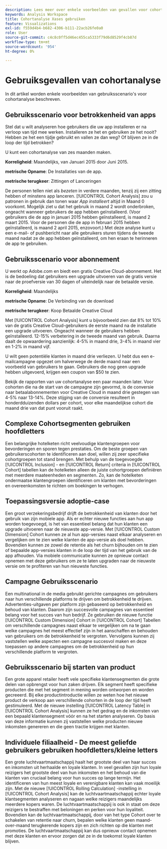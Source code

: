 ```yaml
---
description: Lees meer over enkele voorbeelden van gevallen voor cohortanalyse.
keywords: Analysis Workspace
title: Cohortanalyse Xases gebruiken
feature: Visualizations
exl-id: f559d4b4-b682-4306-b111-22acb26fe0a0
role: User
source-git-commit: c4c8c0ff5d46ec455ca5333f79d6d8529f4cb87d
workflow-type: tm+mt
source-wordcount: '954'
ht-degree: 0%

---
```


# Gebruiksgevallen van cohortanalyse

In dit artikel worden enkele voorbeelden van gebruiksscenario&#39;s voor cohortanalyse beschreven.

## Gebruiksscenario voor betrokkenheid van apps

Stel dat u wilt analyseren hoe gebruikers die uw app installeren er na verloop van tijd mee werken. Installeren ze het en gebruiken ze het nooit? Hebben ze het een tijdje gebruikt en vallen ze dan weg? Of blijven ze in de loop der tijd betrokken?

U kunt een cohortanalyse van zes maanden maken.

**Korreligheid**: Maandelijks, van Januari 2015 door Juni 2015.

**metrische Opname**: De Installaties van de app.

**metrische terugkeer**: Zittingen of Lanceringen

De personen tellen niet als *bezeten* in verdere maanden, tenzij zij een zitting hebben of minstens app lanceren. [!UICONTROL Cohort Analysis] zou u patronen in gebruik dan tonen waar *App installeert* altijd in Maand 0 voorkomt. Mogelijk ziet u dat het gebruik in maand 2 wordt onderbroken, ongeacht wanneer gebruikers de app hebben geïnstalleerd. (Voor gebruikers die de app in januari 2015 hebben geïnstalleerd, is maand 2 maart 2015. Voor de personen die de app in februari 2015 hebben geïnstalleerd, is maand 2 april 2015, enzovoort.) Met deze analyse kunt u een e-mail- of pushbericht naar alle gebruikers sturen tijdens de tweede maand nadat ze de app hebben geïnstalleerd, om hen eraan te herinneren de app te gebruiken.

## Gebruiksscenario voor abonnement

U werkt op Adobe.com en biedt een gratis Creative Cloud-abonnement. Het is de bedoeling dat gebruikers een upgrade uitvoeren van de gratis versie naar de proefversie van 30 dagen of uiteindelijk naar de betaalde versie.

**Korreligheid**: Maandelijks

**metrische Opname**: De Verbinding van de download

**metrische terugkeer**: Koop Betaalde Creative Cloud

Met [!UICONTROL Cohort Analysis] kunt u bijvoorbeeld zien dat 8% tot 10% van de gratis Creative Cloud-gebruikers de eerste maand na de installatie een upgrade uitvoeren. Ongeacht wanneer de gebruikers hebben geïnstalleerd. 12-15% verbetering in de tweede maand van gebruik. Daarna daalt de opwaardering aanzienlijk: 4-5% in maand drie, 3-4% in maand vier en 1-2% in maand vijf.

U wilt geen potentiële klanten in maand drie verliezen. U hebt dus een e-mailcampagne opgezet om halverwege de derde maand naar een voorbeeld van gebruikers te gaan. Gebruikers die nog geen upgrade hebben uitgevoerd, krijgen een coupon van $50 te zien.

Bekijk de rapporten van uw cohortanalyse een paar maanden later. Voor cohorten die na de start van de campagne zijn gevormd, is de conversie naar betaalabonnementen voor Creative Cloud in maand drie gestegen van 4-5% naar 13-14%. Deze stijging van de conversie resulteert in honderdduizenden dollars per cohort, voor elke maandelijkse cohort die maand drie van dat punt vooruit raakt.

## Complexe Cohortsegmenten gebruiken hoofdletters

Een belangrijke hotelketen richt veelvoudige klantengroepen voor bevorderingen en sporen tegen prestaties. Om de beste groepen van gebruikerscohorten te identificeren aan doel, willen zij zeer specifieke cohortgroepen tot stand brengen. Met behulp van de toegevoegde [!UICONTROL Inclusion] - en [!UICONTROL Return] criteria in [!UICONTROL Cohort] tabellen kan de hotelketen alleen de juiste cohortgroepen definiëren met meerdere maateenheden en segmenten. Zo, kan de hotelketen ondermaatse klantengroepen identificeren om klanten met bevorderingen en overeenkomsten te richten om boekingen te verhogen.

## Toepassingsversie adoptie-case

Een groot verzekeringsbedrijf drijft de betrokkenheid van klanten door het gebruik van zijn mobiele app. Als er echter nieuwe functies aan hun app worden toegevoegd, is het van essentieel belang dat hun klanten een upgrade uitvoeren naar de nieuwste app-versie. Met [!UICONTROL Custom Dimension] Cohort kunnen ze al hun app-versies naast elkaar analyseren en vergelijken om te zien welke klanten de app-versie als doel hebben. Bovendien kunnen ze zowel de retentie als het churn bijhouden om te zien of bepaalde app-versies klanten in de loop der tijd van het gebruik van de app afhouden. Via mobiele communicatie kunnen ze opnieuw contact opnemen met deze gebruikers om ze te laten upgraden naar de nieuwste versie om te profiteren van hun nieuwste functies.

## Campagne Gebruiksscenario

Een multinational in de media gebruikt gerichte campagnes om gebruikers naar hun verschillende platforms te drijven om betrokkenheid te drijven. Advertenties-uitgaven per platform zijn gebaseerd op betrokkenheid en behoud van klanten. Daarom zijn succesvolle campagnes van essentieel belang voor het succes van hun bedrijf. Ze gebruiken de nieuwe functie [!UICONTROL Custom Dimension] Cohort in [!UICONTROL Cohort] Tabellen om verschillende campagnes naast elkaar te vergelijken om na te gaan welke campagnes het meest effectief zijn in het aanschaffen en behouden van gebruikers om de betrokkenheid te vergroten. Vervolgens kunnen zij vaststellen welke aspecten een campagne succesvol maken en deze toepassen op andere campagnes om de betrokkenheid op hun verschillende platform te vergroten.

## Gebruiksscenario bij starten van product

Een grote apparel retailer heeft vele specifieke klantensegmenten die grote delen van opbrengst voor hun zaken drijven. Elk segment heeft specifieke producten die met het segment in mening worden ontworpen en worden gecreeerd. Bij elke productintroductie willen ze weten hoe het nieuwe product de verkoop aan verschillende cohorten in de loop der tijd heeft gestimuleerd. Met de nieuwe instelling [!UICONTROL Latency Table] in [!UICONTROL Cohort Analysis] kunnen ze het gedrag en de inkomsten van een bepaald klantensegment vóór en na het starten analyseren. Op basis van deze informatie kunnen zij vaststellen welke producten nieuwe inkomsten genereren en die geen tractie krijgen met klanten.

## Individuele filiaalheid - De meest geliefde gebruikers gebruiken hoofdletters/kleine letters

Een grote luchtvaartmaatschappij haalt het grootste deel van haar succes en inkomsten uit herhaalde en loyale klanten. In veel gevallen zijn hun loyale reizigers het grootste deel van hun inkomsten en het behoud van die klanten van cruciaal belang voor hun succes op lange termijn. Het identificeren van hun meest loyale en verenigbare klanten kan vaak moeilijk zijn. Met de nieuwe [!UICONTROL Rolling Calculation] -instelling in [!UICONTROL Cohort Analysis] kan de luchtvaartmaatschappij echter loyale klantsegmenten analyseren en nagaan welke reizigers maandelijks meerdere kopers waren. De luchtvaartmaatschappij is ook in staat om deze reizigers te bestraffen met beloningen en perken voor hun loyaliteit. Bovendien kan de luchtvaartmaatschappij, door van het type Cohort over te schakelen van retentie naar churn, bepalen welke klanten geen maand-over-maand terugkerende kopers zijn en zich richten op die klanten met promoties. De luchtvaartmaatschappij kan dus opnieuw contact opnemen met deze klanten en ervoor zorgen dat ze in de toekomst loyale klanten blijven.
